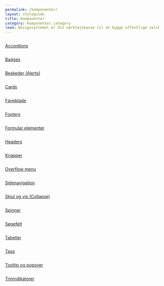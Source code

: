 ```yaml
---
permalink: /komponenter/
layout: styleguide
title: Komponenter
category: Komponenter_category
lead: Designsystemet er din værktøjskasse til at bygge offentlige selvbetjeningsløsninger. Designsystemet gør det let og hurtigt at bygge løsninger, som er konsistente og logiske for brugeren. 
---
```

<div class="row">
  <div class="col-12 col-md-4">
      <div class="demo-component-box">
          <a href="/komponenter/accordions/" class="demo-component-box__img componenent-box" aria-hidden="true" tabindex="-1">
              <img src="{{ site.baseurl }}/img/componenticons/Accordion.svg" alt="">
          </a>
          <p><a href="/komponenter/accordions/">Accordions</a></p>
      </div>
  </div>
  <div class="col-12 col-md-4">
    <div class="demo-component-box">
        <a href="/komponenter/badges/" class="demo-component-box__img componenent-box" aria-hidden="true" tabindex="-1">
            <img src="{{ site.baseurl }}/img/componenticons/Badges.svg" alt="">
        </a>
        <p><a href="/komponenter/badges/">Badges</a></p>
    </div>
  </div>
  <div class="col-12 col-md-4">
    <div class="demo-component-box">
        <a href="/komponenter/beskeder/" class="demo-component-box__img componenent-box" aria-hidden="true" tabindex="-1">
            <img src="{{ site.baseurl }}/img/componenticons/Beskeder.svg" alt="">
        </a>
        <p><a href="/komponenter/beskeder/">Beskeder (Alerts)</a></p>
    </div>
  </div>
  <div class="col-12 col-md-4">
    <div class="demo-component-box">
        <a href="/komponenter/cards/" class="demo-component-box__img componenent-box" aria-hidden="true" tabindex="-1">
            <img src="{{ site.baseurl }}/img/componenticons/Cards.svg" alt="">
        </a>
        <p><a href="/komponenter/cards/">Cards</a></p>
    </div>
  </div>
  <div class="col-12 col-md-4">
    <div class="demo-component-box">
        <a href="/komponenter/tabnav/" class="demo-component-box__img componenent-box" aria-hidden="true" tabindex="-1">
            <img src="{{ site.baseurl }}/img/componenticons/Tabs.svg" alt="">
        </a>
        <p><a href="/komponenter/tabnav/">Faneblade</a></p>
    </div>
  </div>
  <div class="col-12 col-md-4">
    <div class="demo-component-box">
        <a href="/komponenter/footers/" class="demo-component-box__img componenent-box" aria-hidden="true" tabindex="-1">
            <img src="{{ site.baseurl }}/img/componenticons/Footer.svg" alt="">
        </a>
        <p><a href="/komponenter/footers/">Footers</a></p>
    </div>
  </div>
  <div class="col-12 col-md-4">
    <div class="demo-component-box">
        <a href="/komponenter/form-controls/" class="demo-component-box__img componenent-box" aria-hidden="true" tabindex="-1">
            <img src="{{ site.baseurl }}/img/componenticons/Form.svg" alt="">
        </a>
        <p><a href="/komponenter/form-controls/">Formular elementer</a></p>
    </div>
  </div>
  <div class="col-12 col-md-4">
    <div class="demo-component-box">
        <a href="/komponenter/headers/" class="demo-component-box__img componenent-box" aria-hidden="true" tabindex="-1">
            <img src="{{ site.baseurl }}/img/componenticons/Header.svg" alt="">
        </a>
        <p><a href="/komponenter/headers/">Headers</a></p>
    </div>
  </div>
  <div class="col-12 col-md-4">
    <div class="demo-component-box">
        <a href="/komponenter/buttons/" class="demo-component-box__img componenent-box" aria-hidden="true" tabindex="-1">
            <img src="{{ site.baseurl }}/img/componenticons/Knapper.svg" alt="">
        </a>
        <p><a href="/komponenter/buttons/">Knapper</a></p>
    </div>
  </div>
  <div class="col-12 col-md-4">
    <div class="demo-component-box">
        <a href="/komponenter/overflowmenu/" class="demo-component-box__img componenent-box" aria-hidden="true" tabindex="-1">
            <img src="{{ site.baseurl }}/img/componenticons/Overflow menu.svg" alt="">
        </a>
        <p><a href="/komponenter/overflowmenu/">Overflow menu</a></p>
    </div>
  </div>
  <div class="col-12 col-md-4">
    <div class="demo-component-box">
        <a href="/komponenter/sidenav/" class="demo-component-box__img componenent-box" aria-hidden="true" tabindex="-1">
            <img src="{{ site.baseurl }}/img/componenticons/Sidenavigation.svg" alt="">
        </a>
        <p><a href="/komponenter/sidenav/">Sidenavigation</a></p>
    </div>
  </div>
  <div class="col-12 col-md-4">
    <div class="demo-component-box">
        <a href="/komponenter/collapse/" class="demo-component-box__img componenent-box" aria-hidden="true" tabindex="-1">
            <img src="{{ site.baseurl }}/img/componenticons/Skjul+vis (collapse).svg" alt="">
        </a>
        <p><a href="/komponenter/collapse/">Skjul og vis (Collapse)</a></p>
    </div>
  </div>
  <div class="col-12 col-md-4">
    <div class="demo-component-box">
        <a href="/komponenter/spinner/" class="demo-component-box__img componenent-box" aria-hidden="true" tabindex="-1">
            <img src="{{ site.baseurl }}/img/componenticons/Spinner.svg" alt="">
        </a>
        <p><a href="/komponenter/spinner/">Spinner</a></p>
    </div>
  </div>
  <div class="col-12 col-md-4">
    <div class="demo-component-box">
        <a href="/komponenter/search/" class="demo-component-box__img componenent-box" aria-hidden="true" tabindex="-1">
            <img src="{{ site.baseurl }}/img/componenticons/Soegefelt.svg" alt="">
        </a>
        <p><a href="/komponenter/search/">Søgefelt</a></p>
    </div>
  </div>
  <div class="col-12 col-md-4">
    <div class="demo-component-box">
        <a href="/komponenter/tables/" class="demo-component-box__img componenent-box" aria-hidden="true" tabindex="-1">
            <img src="{{ site.baseurl }}/img/componenticons/Tabeller.svg" alt="">
        </a>
        <p><a href="/komponenter/tables/">Tabeller</a></p>
    </div>
  </div>
  <div class="col-12 col-md-4">
    <div class="demo-component-box">
        <a href="/komponenter/tags/" class="demo-component-box__img componenent-box" aria-hidden="true" tabindex="-1">
            <img src="{{ site.baseurl }}/img/componenticons/Tags.svg" alt="">
        </a>
        <p><a href="/komponenter/tags/">Tags</a></p>
    </div>
  </div>
  <div class="col-12 col-md-4">
    <div class="demo-component-box">
        <a href="/komponenter/tooltip/" class="demo-component-box__img componenent-box" aria-hidden="true" tabindex="-1">
            <img src="{{ site.baseurl }}/img/componenticons/Tooltip.svg" alt="">
        </a>
        <p><a href="/komponenter/tooltip/">Tooltip og popover</a></p>
    </div>
  </div>
  <div class="col-12 col-md-4">
    <div class="demo-component-box">
        <a href="/komponenter/trinindikatorer/" class="demo-component-box__img componenent-box" aria-hidden="true" tabindex="-1">
            <img src="{{ site.baseurl }}/img/componenticons/Trinindikatorer.svg" alt="">
        </a>
        <p><a href="/komponenter/trinindikatorer/">Trinindikatorer</a></p>
    </div>
  </div>
</div>
